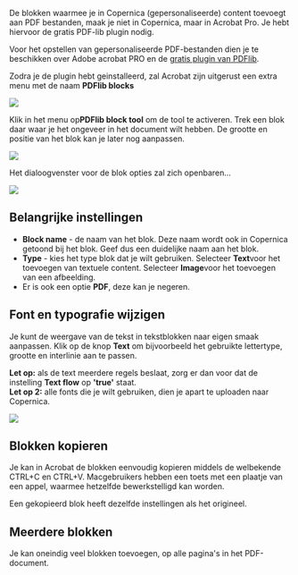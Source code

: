 De blokken waarmee je in Copernica (gepersonaliseerde) content toevoegt
aan PDF bestanden, maak je niet in Copernica, maar in Acrobat Pro. Je
hebt hiervoor de gratis PDF-lib plugin nodig.

Voor het opstellen van gepersonaliseerde PDF-bestanden dien je te
beschikken over Adobe acrobat PRO en de [gratis plugin van
PDFlib](http://www.pdflib.com/download/pdflib-family/block-plugin-50/).

Zodra je de plugin hebt geinstalleerd, zal Acrobat zijn uitgerust een
extra menu met de naam **PDFlib blocks**

![](Documentation/acrobat-menu.png)

Klik in het menu op**PDFlib block tool** om de tool te activeren. Trek
een blok daar waar je het ongeveer in het document wilt hebben. De
grootte en positie van het blok kan je later nog aanpassen.

![](Documentation/maakpdfblok.png)

Het dialoogvenster voor de blok opties zal zich openbaren...

![](Documentation/blockeditro.png)

Belangrijke instellingen
------------------------

-   **Block name** - de naam van het blok. Deze naam wordt ook in
    Copernica getoond bij het blok. Geef dus een duidelijke naam aan het
    blok.
-   **Type** - kies het type blok dat je wilt gebruiken. Selecteer
    **Text**voor het toevoegen van textuele content. Selecteer
    **Image**voor het toevoegen van een afbeelding.
-   Er is ook een optie **PDF**, deze kan je negeren.

Font en typografie wijzigen
---------------------------

Je kunt de weergave van de tekst in tekstblokken naar eigen smaak
aanpassen. Klik op de knop **Text** om bijvoorbeeld het gebruikte
lettertype, grootte en interlinie aan te passen.

**Let op:** als de text meerdere regels beslaat, zorg er dan voor dat de
instelling **Text flow** op **'true'** staat. \
 **Let op 2:** alle fonts die je wilt gebruiken, dien je apart te
uploaden naar Copernica.

![](Documentation/textflowd.png)

Blokken kopieren
----------------

Je kan in Acrobat de blokken eenvoudig kopieren middels de welbekende
CTRL+C en CTRL+V. Macgebruikers hebben een toets met een plaatje van een
appel, waarmee hetzelfde bewerkstelligd kan worden.

Een gekopieerd blok heeft dezelfde instellingen als het origineel.

Meerdere blokken
----------------

Je kan oneindig veel blokken toevoegen, op alle pagina's in het
PDF-document.
